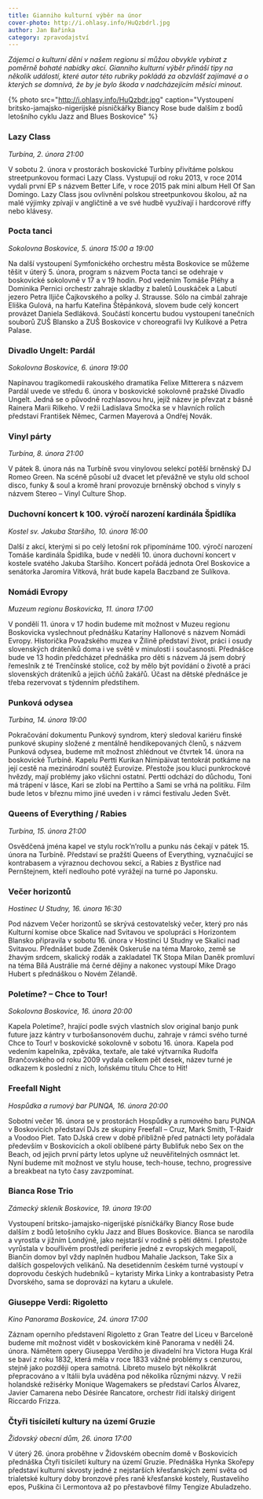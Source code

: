 ```yaml
---
title: Gianniho kulturní výběr na únor
cover-photo: http://i.ohlasy.info/HuQzbdrl.jpg
author: Jan Bařinka
category: zpravodajství
---
```


*Zájemci o kulturní dění v našem regionu si můžou obvykle vybírat z poměrně bohaté nabídky akcí. Gianniho kulturní výběr přináší tipy na několik událostí, které autor této rubriky pokládá za obzvlášť zajímavé a o kterých se domnívá, že by je bylo škoda v nadcházejícím měsíci minout.*

{% photo src="http://i.ohlasy.info/HuQzbdr.jpg" caption="Vystoupení britsko-jamajsko-nigerijské písničkářky Biancy Rose bude dalším z bodů letošního cyklu Jazz and Blues Boskovice" %}

### Lazy Class

*Turbína, 2. února 21:00*

V sobotu 2. února v prostorách boskovické Turbíny přivítáme polskou streetpunkovou formaci Lazy Class. Vystupují od roku 2013, v roce 2014 vydali první EP s názvem Better Life, v roce 2015 pak mini album Hell Of San Domingo. Lazy Class jsou ovlivnění polskou streetpunkovou školou, až na malé výjimky zpívají v angličtině a ve své hudbě využívají i hardcorové riffy nebo klávesy.

### Pocta tanci

*Sokolovna Boskovice, 5. února 15:00 a 19:00*

Na další vystoupení Symfonického orchestru města Boskovice se můžeme těšit v úterý 5. února, program s názvem Pocta tanci se odehraje v boskovické sokolovně v 17 a v 19 hodin. Pod vedením Tomáše Pléhy a Dominika Pernici orchestr zahraje skladby z baletů Louskáček a Labutí jezero Petra Iljiče Čajkovského a polky J. Strausse. Sólo na cimbál zahraje Eliška Gulová, na harfu Kateřina Štěpánková, slovem bude celý koncert provázet Daniela Sedláková. Součástí koncertu budou vystoupení tanečních souborů ZUŠ Blansko a ZUŠ Boskovice v choreografii Ivy Kulíkové a Petra Palase.

### Divadlo Ungelt: Pardál

*Sokolovna Boskovice, 6. února 19:00*

Napínavou tragikomedii rakouského dramatika Felixe Mitterera s názvem Pardál uvede ve středu 6. února v boskovické sokolovně pražské Divadlo Ungelt. Jedná se o původně rozhlasovou hru, jejíž název je převzat z básně Rainera Marii Rilkeho. V režii Ladislava Smočka se v hlavních rolích představí František Němec, Carmen Mayerová a Ondřej Novák.

### Vinyl párty

*Turbína, 8. února 21:00*

V pátek 8. února nás na Turbíně svou vinylovou selekcí potěší brněnský DJ Romeo Green. Na scéně působí už dvacet let převážně ve stylu old school disco, funky & soul a kromě hraní provozuje brněnský obchod s vinyly s názvem Stereo – Vinyl Culture Shop.

### Duchovní koncert k 100. výročí narození kardinála Špidlíka

*Kostel sv. Jakuba Staršího, 10. února 16:00*

Další z akcí, kterými si po celý letošní rok připomínáme 100. výročí narození Tomáše kardinála Špidlíka, bude v neděli 10. února duchovní koncert v kostele svatého Jakuba Staršího. Koncert pořádá jednota Orel Boskovice a senátorka Jaromíra Vítková, hrát bude kapela Baczband ze Sulíkova.

### Nomádi Evropy

*Muzeum regionu Boskovicka, 11. února 17:00*

V pondělí 11. února v 17 hodin budeme mít možnost v Muzeu regionu Boskovicka vyslechnout přednášku Kataríny Hallonové s názvem Nomádi Evropy. Historička Považského muzea v Žilině představí život, práci i osudy slovenských dráteníků doma i ve světě v minulosti i současnosti. Přednášce bude ve 13 hodin předcházet přednáška pro děti s názvem Já jsem dobrý řemeslník z té Trenčínské stolice, což by mělo být povídání o životě a práci slovenských dráteníků a jejich účňů žakářů. Účast na dětské přednášce je třeba rezervovat s týdenním předstihem.

### Punková odysea

*Turbína, 14. února 19:00*

Pokračování dokumentu Punkový syndrom, který sledoval kariéru finské punkové skupiny složené z mentálně hendikepovaných členů, s názvem Punková odysea, budeme mít možnost zhlédnout ve čtvrtek 14. února na boskovické Turbíně. Kapelu Pertti Kurikan Nimipäivat tentokrát potkáme na její cestě na mezinárodní soutěž Eurovize. Přestože jsou kluci punkrockové hvězdy, mají problémy jako všichni ostatní. Pertti odchází do důchodu, Toni má trápení v lásce, Kari se zlobí na Perttiho a Sami se vrhá na politiku. Film bude letos v březnu mimo jiné uveden i v rámci festivalu Jeden Svět.

### Queens of Everything / Rabies

*Turbína, 15. února 21:00*

Osvědčená jména kapel ve stylu rock’n’rollu a punku nás čekají v pátek 15. února na Turbíně. Představí se pražští Queens of Everything, vyznačující se kontrabasem a výraznou dechovou sekcí, a Rabies z Bystřice nad Pernštejnem, kteří nedlouho poté vyrážejí na turné po Japonsku.

### Večer horizontů

*Hostinec U Studny, 16. února 16:30*

Pod názvem Večer horizontů se skrývá cestovatelský večer, který pro nás  Kulturní komise obce Skalice nad Svitavou ve spolupráci s Horizontem Blansko připravila v sobotu 16. února v Hostinci U Studny ve Skalici nad Svitavou. Přednášet bude Zdeněk Oskeruše na téma Maroko, země se žhavým srdcem, skalický rodák a zakladatel TK Stopa Milan Daněk promluví na téma Bílá Austrálie má černé dějiny a nakonec vystoupí Mike Drago Hubert s přednáškou o Novém Zélandě.

### Poletíme? – Chce to Tour!

*Sokolovna Boskovice, 16. února 20:00*

Kapela Poletíme?, hrající podle svých vlastních slov original banjo punk future jazz kántry v turbošansonovém duchu, zahraje v rámci svého turné Chce to Tour! v boskovické sokolovně v sobotu 16. února. Kapela pod vedením kapelníka, zpěváka, textaře, ale také výtvarníka Rudolfa Brančovského od roku 2009 vydala celkem pět desek, název turné je odkazem k poslední z nich, loňskému titulu Chce to Hit!

### Freefall Night

*Hospůdka a rumový bar PUNQA, 16. února 20:00*

Sobotní večer 16. února se v prostorách Hospůdky a rumového baru PUNQA v Boskovicích představí DJs ze skupiny Freefall – Cruz, Mark Smith, T-Raidr a Voodoo Piet. Tato DJská crew v době přibližně před patnácti lety pořádala především v Boskovicích a okolí oblíbené párty Bublifuk nebo Sex on the Beach, od jejich první párty letos uplyne už neuvěřitelných osmnáct let. Nyní budeme mít možnost ve stylu house, tech-house, techno, progressive a breakbeat na tyto časy zavzpomínat.

### Bianca Rose Trio

*Zámecký skleník Boskovice, 19. února 19:00*

Vystoupení britsko-jamajsko-nigerijské písničkářky Biancy Rose bude dalším z bodů letošního cyklu Jazz and Blues Boskovice. Bianca se narodila a vyrostla v jižním Londýně, jako nejstarší v rodině s pěti dětmi. I přestože vyrůstala v bouřlivém prostředí periferie jedné z evropských megapolí, Biančin domov byl vždy naplněn hudbou Mahalie Jackson, Take Six a dalších gospelových velikánů. Na desetidenním českém turné vystoupí v doprovodu českých hudebníků – kytaristy Mirka Linky a kontrabasisty Petra Dvorského, sama se doprovází na kytaru a ukulele.

### Giuseppe Verdi: Rigoletto

*Kino Panorama Boskovice, 24. února 17:00*

Záznam operního představení Rigoletto z Gran Teatre del Liceu v Barceloně budeme mít možnost vidět v boskovickém kině Panorama v neděli 24. února. Námětem opery Giuseppa Verdiho je divadelní hra Victora Huga Král se baví z roku 1832, která měla v roce 1833 vážné problémy s cenzurou, stejně jako později opera samotná. Libreto muselo být několikrát přepracováno a v Itálii byla uváděna pod několika různými názvy. V režii holandské režisérky Monique Wagemakers se představí Carlos Álvarez, Javier Camarena nebo Désirée Rancatore, orchestr řídí italský dirigent Riccardo Frizza.

### Čtyři tisíciletí kultury na území Gruzie

*Židovský obecní dům, 26. února 17:00*

V úterý 26. února proběhne v Židovském obecním domě v Boskovicích přednáška Čtyři tisíciletí kultury na území Gruzie. Přednáška Hynka Skořepy představí kulturní skvosty jedné z nejstarších křesťanských zemí světa od trialetské kultury doby bronzové přes raně křesťanské kostely, Rustaveliho epos, Puškina či Lermontova až po přestavbové filmy Tengize Abuladzeho.

